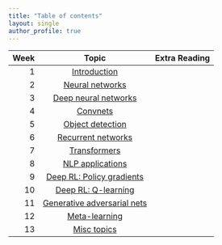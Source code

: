 ```yaml
---
title: "Table of contents"
layout: single
author_profile: true
---
```


| Week | Topic | Extra Reading |
| ---:         |     :------------------:      |          ---: |
| 1 | [Introduction](/dl-notes/notes/lecture01/)     |     |
| 2 | [Neural networks](/dl-notes/notes/lecture02/)      |       |
| 3 | [Deep neural networks](/dl-notes/notes/lecture03/)     |     |
| 4 | [Convnets](/dl-notes/notes/lecture04/)      |       |
| 5 | [Object detection](/dl-notes/notes/lecture05/)     |     |
| 6 | [Recurrent networks](/dl-notes/notes/lecture06/)      |       |
| 7 | [Transformers](/dl-notes/notes/lecture07/)     |     |
| 8 | [NLP applications](/dl-notes/notes/lecture08/)      |       |
| 9 | [Deep RL: Policy gradients](/dl-notes/notes/lecture09/)     |     |
| 10 | [Deep RL: Q-learning](/dl-notes/notes/lecture10/)      |       |
| 11 | [Generative adversarial nets](/dl-notes/notes/lecture011/)     |     |
| 12 | [Meta-learning](/dl-notes/notes/lecture12/)      |       |
| 13 | [Misc topics](.)      |       |
